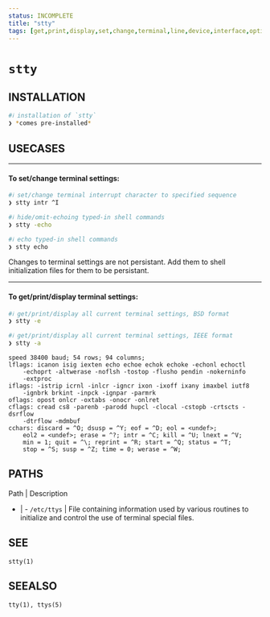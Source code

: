 ```yaml
---
status: INCOMPLETE
title: "stty"
tags: [get,print,display,set,change,terminal,line,device,interface,option,settings]
---
```


# `stty`

## INSTALLATION


```bash
#ℹ︎ installation of `stty`
❯ *comes pre-installed*
```


## USECASES

----
#### To set/change terminal settings:


```bash
#ℹ︎ set/change terminal interrupt character to specified sequence
❯ stty intr ^I
```



```bash
#ℹ︎ hide/omit-echoing typed-in shell commands
❯ stty -echo
```


```bash
#ℹ︎ echo typed-in shell commands
❯ stty echo
```


Changes to terminal settings are not persistant. Add them to shell initialization files for them to be persistant.

----
#### To get/print/display terminal settings:


```bash
#ℹ︎ get/print/display all current terminal settings, BSD format
❯ stty -e
```


```bash
#ℹ︎ get/print/display all current terminal settings, IEEE format
❯ stty -a
```

    speed 38400 baud; 54 rows; 94 columns;
    lflags: icanon isig iexten echo echoe echok echoke -echonl echoctl
        -echoprt -altwerase -noflsh -tostop -flusho pendin -nokerninfo
        -extproc
    iflags: -istrip icrnl -inlcr -igncr ixon -ixoff ixany imaxbel iutf8
        -ignbrk brkint -inpck -ignpar -parmrk
    oflags: opost onlcr -oxtabs -onocr -onlret
    cflags: cread cs8 -parenb -parodd hupcl -clocal -cstopb -crtscts -dsrflow
        -dtrflow -mdmbuf
    cchars: discard = ^O; dsusp = ^Y; eof = ^D; eol = <undef>;
        eol2 = <undef>; erase = ^?; intr = ^C; kill = ^U; lnext = ^V;
        min = 1; quit = ^\; reprint = ^R; start = ^Q; status = ^T;
        stop = ^S; susp = ^Z; time = 0; werase = ^W;


## PATHS

Path | Description
- | -
`/etc/ttys` | File containing information used by various routines to initialize and control the use of terminal special files.

## SEE

    stty(1)

## SEEALSO

    tty(1), ttys(5)

